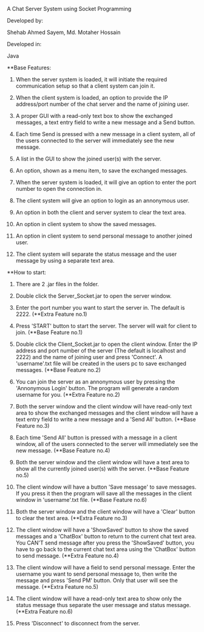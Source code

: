                                                   	
A Chat Server System using Socket Programming


Developed by:

Shehab Ahmed Sayem,
Md. Motaher Hossain

Developed in:

Java


**Base Features: 


1. When the server system is loaded, it will initiate the required communication setup so that a client system can join it.
	
2. When the client system is loaded, an option to provide the IP address/port number of the chat server and the name of joining user.
	
3. A proper GUI with a read-only text box to show the exchanged messages, a text entry field to write a new message and a Send button.	

4. Each time Send is pressed with a new message in a client system, all of the users connected to the server will immediately see the new message. 
	
5. A list in the GUI to show the joined user(s) with the server.

6. An option, shown as a menu item, to save the exchanged messages. 

7. When the server system is loaded, it will give an option to enter the port number to open the connection in. 
	
8. The client system will give an option to login as an annonymous user.
	
9. An option in both the client and server system to clear the text area. 
	
10. An option in client system to show the saved messages.
	
11. An option in client system to send personal message to another joined user. 

12. The client system will separate the status message and the user message by using a separate text area.
	



**How to start:


1. There are 2 .jar files in the folder. 

2. Double click the Server_Socket.jar to open the server window.

3. Enter the port number you want to start the server in. The default is 2222. (**Extra Feature no.1) 

4. Press 'START' button to start the server. The server will wait for client to join. (**Base Feature no.1)

5. Double click the Client_Socket.jar to open the client window. Enter the IP address and port number of the server (The default is localhost and 2222) 
   and the name of joining user and press 'Connect'. A 'username'.txt file will be created in the users pc to save exchanged messages. (**Base Feature no.2)

6. You can join the server as an annonymous user by pressing the 'Annonymous Login' button. 
   The program will generate a random username for you. (**Extra Feature no.2)

7. Both the server window and the client window will have read-only text area to show the exchanged messages and the client window will have 
   a text entry field to write a new message and a 'Send All' button. (**Base Feature no.3)

8. Each time 'Send All' button is pressed with a message in a client window, 
   all of the users connected to the server will immediately see the new message. (**Base Feature no.4)

9. Both the server window and the client window will have a text area to show all the currently joined user(s) with the server. (**Base Feature no.5)

10. The client window will have a button 'Save message' to save messages. If you press it then the program will save all the messages in the client window 
    in 'username'.txt file. (**Base Feature no.6)

11. Both the server window and the client window will have a 'Clear' button to clear the text area. (**Extra Feature no.3)

12. The client window will have a 'ShowSaved' button to show the saved messages and a 'ChatBox' button to return to the current chat text area. 
    You CAN'T send message after you press the 'ShowSaved' button, you have to go back to the current chat text area using 
    the 'ChatBox' button to send message. (**Extra Feature no.4)

13. The client window will have a field to send personal message. Enter the username you want to send personal message to, 
    then write the message and press 'Send PM' button. Only that user will see the message. (**Extra Feature no.5)

14. The client window will have a read-only text area to show only the status message thus separate the user message and status message.(**Extra Feature no.6)

15. Press 'Disconnect' to disconnect from the server.






